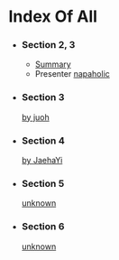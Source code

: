 # Index Of All

- ### Section 2, 3
	- [Summary](https://err0rcode7.github.io/42starter/2020/11/13/oh_my_c_lang_1.html)
	- Presenter [napaholic](https://github.com/napaholic)
- ### Section 3
	[by juoh](https://github.com/juoh0)
- ### Section 4
	[by JaehaYi](https://github.com/idjaeha)
- ### Section 5
	[unknown]()
- ### Section 6
	[unknown]()
